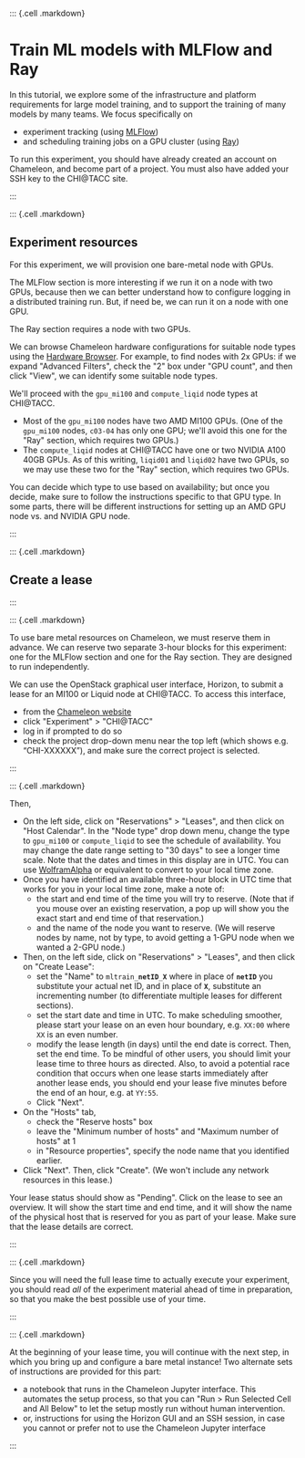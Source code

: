 
::: {.cell .markdown}

# Train ML models with MLFlow and Ray

In this tutorial, we explore some of the infrastructure and platform requirements for large model training, and to support the training of many models by many teams. We focus specifically on 

* experiment tracking (using [MLFlow](https://mlflow.org/))
* and scheduling training jobs on a GPU cluster (using [Ray](https://www.ray.io/))

To run this experiment, you should have already created an account on Chameleon, and become part of a project. You must also have added your SSH key to the CHI@TACC site.

:::

::: {.cell .markdown}

## Experiment resources 

For this experiment, we will provision one bare-metal node with GPUs. 

The MLFlow section is more interesting if we run it on a node with two GPUs, because then we can better understand how to configure logging in a distributed training run. But, if need be, we can run it on a node with one GPU.

The Ray section requires a node with two GPUs.

We can browse Chameleon hardware configurations for suitable node types using the [Hardware Browser](https://chameleoncloud.org/hardware/). For example, to find nodes with 2x GPUs: if we expand "Advanced Filters", check the "2" box under "GPU count", and then click "View", we can identify some suitable node types. 

We'll proceed with the `gpu_mi100` and `compute_liqid` node types at CHI@TACC.

* Most of the `gpu_mi100` nodes have two AMD MI100 GPUs. (One of the `gpu_mi100` nodes, `c03-04` has only one GPU; we'll avoid this one for the "Ray" section, which requires two GPUs.)
* The `compute_liqid` nodes at CHI@TACC have one or two NVIDIA A100 40GB GPUs. As of this writing, `liqid01` and `liqid02` have two GPUs, so we may use these two for the "Ray" section, which requires two GPUs. 

You can decide which type to use based on availability; but once you decide, make sure to follow the instructions specific to that GPU type. In some parts, there will be different instructions for setting up an AMD GPU node vs. and NVIDIA GPU node.


:::

::: {.cell .markdown}

## Create a lease

:::

::: {.cell .markdown}

To use bare metal resources on Chameleon, we must reserve them in advance. We can reserve two separate 3-hour blocks for this experiment: one for the MLFlow section and one for the Ray section. They are designed to run independently.

We can use the OpenStack graphical user interface, Horizon, to submit a lease for an MI100 or Liquid node at CHI@TACC. To access this interface,

* from the [Chameleon website](https://chameleoncloud.org/hardware/)
* click "Experiment" > "CHI@TACC"
* log in if prompted to do so
* check the project drop-down menu near the top left (which shows e.g. “CHI-XXXXXX”), and make sure the correct project is selected.

:::

::: {.cell .markdown}

Then, 

* On the left side, click on "Reservations" > "Leases", and then click on "Host Calendar". In the "Node type" drop down menu, change the type to `gpu_mi100` or `compute_liqid` to see the schedule of availability. You may change the date range setting to "30 days" to see a longer time scale. Note that the dates and times in this display are in UTC. You can use [WolframAlpha](https://www.wolframalpha.com/) or equivalent to convert to your local time zone. 
* Once you have identified an available three-hour block in UTC time that works for you in your local time zone, make a note of:
  * the start and end time of the time you will try to reserve. (Note that if you mouse over an existing reservation, a pop up will show you the exact start and end time of that reservation.)
  * and the name of the node you want to reserve. (We will reserve nodes by name, not by type, to avoid getting a 1-GPU node when we wanted a 2-GPU node.)
* Then, on the left side, click on "Reservations" > "Leases", and then click on "Create Lease":
  * set the "Name" to <code>mltrain_<b>netID</b>_<b>X</b></code> where in place of <code><b>netID</b></code> you substitute your actual net ID, and in place of <code><b>X</b></code>, substitute an incrementing number (to differentiate multiple leases for different sections).
  * set the start date and time in UTC. To make scheduling smoother, please start your lease on an even hour boundary, e.g. `XX:00` where `XX` is an even number.
  * modify the lease length (in days) until the end date is correct. Then, set the end time. To be mindful of other users, you should limit your lease time to three hours as directed. Also, to avoid a potential race condition that occurs when one lease starts immediately after another lease ends, you should end your lease five minutes before the end of an hour, e.g. at `YY:55`.
  * Click "Next".
* On the "Hosts" tab, 
  * check the "Reserve hosts" box
  * leave the "Minimum number of hosts" and "Maximum number of hosts" at 1
  * in "Resource properties", specify the node name that you identified earlier.
* Click "Next". Then, click "Create". (We won't include any network resources in this lease.)
  
Your lease status should show as "Pending". Click on the lease to see an overview. It will show the start time and end time, and it will show the name of the physical host that is reserved for you as part of your lease. Make sure that the lease details are correct.

:::

::: {.cell .markdown}

Since you will need the full lease time to actually execute your experiment, you should read *all* of the experiment material ahead of time in preparation, so that you make the best possible use of your time.

:::

::: {.cell .markdown}

At the beginning of your lease time, you will continue with the next step, in which you bring up and configure a bare metal instance! Two alternate sets of instructions are provided for this part:

* a notebook that runs in the Chameleon Jupyter interface. This automates the setup process, so that you can "Run > Run Selected Cell and All Below" to let the setup mostly run without human intervention.
* or, instructions for using the Horizon GUI and an SSH session, in case you cannot or prefer not to use the Chameleon Jupyter interface

:::
